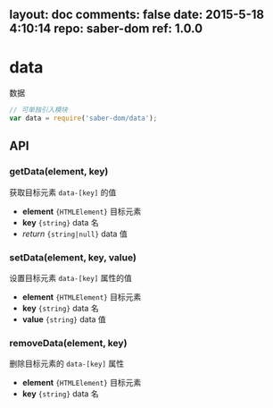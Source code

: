layout: doc
comments: false
date: 2015-5-18 4:10:14
repo: saber-dom
ref: 1.0.0
---

# data

数据

```js
// 可单独引入模块
var data = require('saber-dom/data');
```

## API

### getData(element, key)

获取目标元素 `data-[key]` 的值

* **element** `{HTMLElement}` 目标元素
* **key** `{string}` data 名
* _return_ `{string|null}` data 值

### setData(element, key, value)

设置目标元素 `data-[key]` 属性的值

* **element** `{HTMLElement}` 目标元素
* **key** `{string}` data 名
* **value** `{string}` data 值

### removeData(element, key)

删除目标元素的 `data-[key]` 属性

* **element** `{HTMLElement}` 目标元素
* **key** `{string}` data 名
